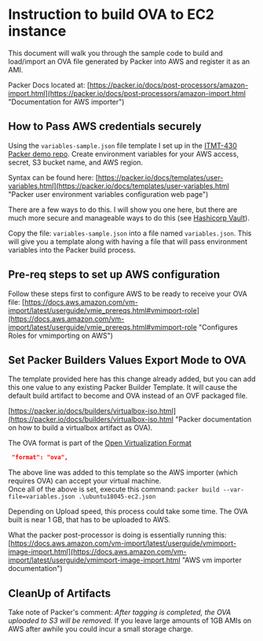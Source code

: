 # Instruction to build OVA to EC2 instance

This document will walk you through the sample code to build and load/import an OVA file generated by Packer into AWS and register it as an AMI.  

Packer Docs located at: [https://packer.io/docs/post-processors/amazon-import.html](https://packer.io/docs/post-processors/amazon-import.html "Documentation for AWS importer")

## How to Pass AWS credentials securely

Using the `variables-sample.json` file template I set up in the [ITMT-430 Packer demo repo](https://github.com/jhajek/packer-vagrant-build-scripts/tree/master/packer/itmt430 "ITMT-430 Packer demo repo").  Create environment variables for your AWS access, secret, S3 bucket name, and AWS region.

Syntax can be found here: [https://packer.io/docs/templates/user-variables.html](https://packer.io/docs/templates/user-variables.html "Packer user environment variables configuration web page")

There are a few ways to do this.  I will show you one here, but there are much more secure and manageable ways to do this (see [Hashicorp Vault](https://www.vaultproject.io/ "Website for Vault secret management")).

Copy the file: ```variables-sample.json``` into a file named ```variables.json```.  This will give you a template along with having a file that will pass environment variables into the Packer build process.

## Pre-req steps to set up AWS configuration

Follow these steps first to configure AWS to be ready to receive your OVA file:
[https://docs.aws.amazon.com/vm-import/latest/userguide/vmie_prereqs.html#vmimport-role](https://docs.aws.amazon.com/vm-import/latest/userguide/vmie_prereqs.html#vmimport-role "Configures Roles for vmimporting on AWS")

## Set Packer Builders Values Export Mode to OVA

The template provided here has this change already added, but you can add this one value to any existing Packer Builder Template. It will cause the default build artifact to become and OVA instead of an OVF packaged file.  

[https://packer.io/docs/builders/virtualbox-iso.html](https://packer.io/docs/builders/virtualbox-iso.html "Packer documentation on how to build a virtualbox artifact as OVA).

The OVA format is part of the [Open Virtualization Format](https://en.wikipedia.org/wiki/Open_Virtualization_Format "Wikipedia OVF deescription page")

```json
 "format": "ova",
 ```

The above line was added to this template so the AWS importer (which requires OVA) can accept your virtual machine.  
Once all of the above is set, execute this command: ```packer build --var-file=variables.json .\ubuntu18045-ec2.json```

Depending on Upload speed, this process could take some time.  The OVA built is near 1 GB, that has to be uploaded to AWS.  

What the packer post-processor is doing is essentially running this:  [https://docs.aws.amazon.com/vm-import/latest/userguide/vmimport-image-import.html](https://docs.aws.amazon.com/vm-import/latest/userguide/vmimport-image-import.html "AWS vm importer documentation")

## CleanUp of Artifacts

Take note of Packer's comment: *After tagging is completed, the OVA uploaded to S3 will be removed.* If you leave large amounts of 1GB AMIs on AWS after awhile you could incur a small storage charge.

